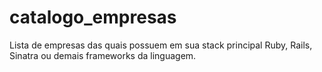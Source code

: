 # catalogo_empresas
Lista de empresas das quais possuem em sua stack principal Ruby, Rails, Sinatra ou demais frameworks da linguagem.
